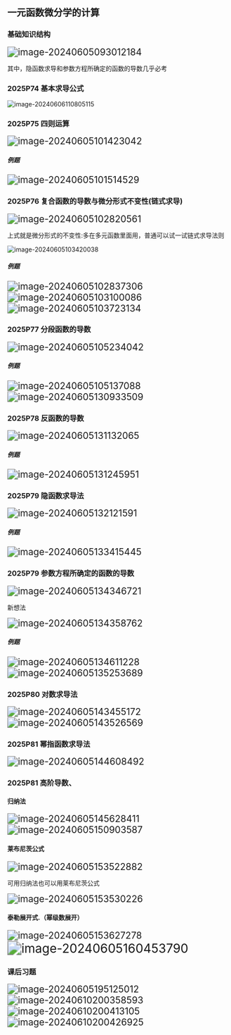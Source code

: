## 一元函数微分学的计算

### 基础知识结构

<img src="assets/image-20240605093012184.png" alt="image-20240605093012184" style="zoom:150%;" />

其中，隐函数求导和参数方程所确定的函数的导数几乎必考

### 2025P74 基本求导公式

![image-20240606110805115](assets/image-20240606110805115.png)



### 2025P75 四则运算

<img src="assets/image-20240605101423042.png" alt="image-20240605101423042" style="zoom:150%;" />

##### 例题

<img src="assets/image-20240605101514529.png" alt="image-20240605101514529" style="zoom:150%;" />

### 2025P76 **复合函数的导数与微分形式不变性**(链式求导)

<img src="assets/image-20240605102820561.png" alt="image-20240605102820561" style="zoom:150%;" />

上式就是微分形式的不变性:多在多元函数里面用，普通可以试一试链式求导法则

![image-20240605103420038](assets/image-20240605103420038.png)

##### 例题

<img src="assets/image-20240605102837306.png" alt="image-20240605102837306" style="zoom:150%;" />

<img src="assets/image-20240605103100086.png" alt="image-20240605103100086" style="zoom:150%;" />

<img src="assets/image-20240605103723134.png" alt="image-20240605103723134" style="zoom:150%;" />

### 2025P77 **分段函数的导数**

<img src="assets/image-20240605105234042.png" alt="image-20240605105234042" style="zoom:150%;" />

##### 例题



<img src="assets/image-20240605105137088.png" alt="image-20240605105137088" style="zoom:150%;" />

<img src="assets/image-20240605130933509.png" alt="image-20240605130933509" style="zoom:150%;" />

### 2025P78 **反函数的导数**

<img src="assets/image-20240605131132065.png" alt="image-20240605131132065" style="zoom:150%;" />

##### 例题

<img src="assets/image-20240605131245951.png" alt="image-20240605131245951" style="zoom:150%;" />

### 2025P79 **隐函数求导法**

<img src="assets/image-20240605132121591-1717564883283-1.png" alt="image-20240605132121591" style="zoom:150%;" />

##### 例题

<img src="assets/image-20240605133415445.png" alt="image-20240605133415445" style="zoom:150%;" />

### 2025P79 **参数方程所确定的函数的导数**

<img src="assets/image-20240605134346721.png" alt="image-20240605134346721" style="zoom:150%;" />

新想法

<img src="assets/image-20240605134358762.png" alt="image-20240605134358762" style="zoom:150%;" />

##### 例题

<img src="assets/image-20240605134611228.png" alt="image-20240605134611228" style="zoom:150%;" />

<img src="assets/image-20240605135253689.png" alt="image-20240605135253689" style="zoom:150%;" />

### 2025P80 **对数求导法**

<img src="assets/image-20240605143455172.png" alt="image-20240605143455172" style="zoom:150%;" />

<img src="assets/image-20240605143526569.png" alt="image-20240605143526569" style="zoom:150%;" />

### 2025P81 幂指函数求导法

<img src="assets/image-20240605144608492.png" alt="image-20240605144608492" style="zoom:150%;" />

### 2025P81 高阶导数、

#### 归纳法

<img src="assets/image-20240605145628411.png" alt="image-20240605145628411" style="zoom:150%;" />

<img src="assets/image-20240605150903587.png" alt="image-20240605150903587" style="zoom:150%;" />

#### 莱布尼茨公式

<img src="assets/image-20240605153522882.png" alt="image-20240605153522882" style="zoom:150%;" />

可用归纳法也可以用莱布尼茨公式

<img src="assets/image-20240605153530226.png" alt="image-20240605153530226" style="zoom:150%;" />

#### 泰勒展开式.（幂级数展开）

<img src="assets/image-20240605153627278.png" alt="image-20240605153627278" style="zoom:150%;" />

<img src="assets/image-20240605160453790.png" alt="image-20240605160453790" style="zoom:200%;" />

### 课后习题

<img src="assets/image-20240605195125012.png" alt="image-20240605195125012" style="zoom:150%;" />

<img src="assets/image-20240610200358593.png" alt="image-20240610200358593" style="zoom:150%;" />

<img src="assets/image-20240610200413105.png" alt="image-20240610200413105" style="zoom:150%;" />

<img src="assets/image-20240610200426925.png" alt="image-20240610200426925" style="zoom:150%;" />
